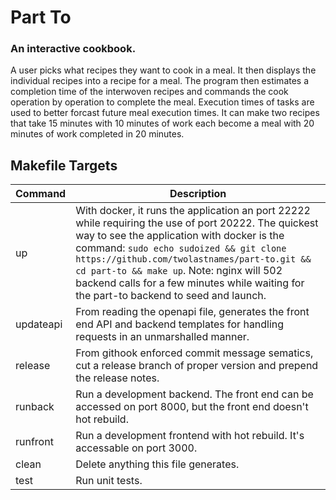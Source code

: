 # Part To

### An interactive cookbook.

A user picks what recipes they want to cook in a meal. It then displays the individual recipes into a recipe for a meal. The program then estimates a completion time of the interwoven recipes and commands the cook operation by operation to complete the meal. Execution times of tasks are used to better forcast future meal execution times. It can make two recipes that take 15 minutes with 10 minutes of work each become a meal with 20 minutes of work completed in 20 minutes.

## Makefile Targets

| Command   | Description |
|-----------|-------------|
| up        | With docker, it runs the application an port 22222 while requiring the use of port 20222. The quickest way to see the application with docker is the command: `sudo echo sudoized && git clone https://github.com/twolastnames/part-to.git && cd part-to && make up`. Note: nginx will 502 backend calls for a few minutes while waiting for the part-to backend to seed and launch.
| updateapi | From reading the openapi file, generates the front end API and backend templates for handling requests in an unmarshalled manner. |
| release   | From githook enforced commit message sematics, cut a release branch of proper version and prepend the release notes. | 
| runback   | Run a development backend. The front end can be accessed on port 8000, but the front end doesn't hot rebuild. |
| runfront  | Run a development frontend with hot rebuild. It's accessable on port 3000. |
| clean     | Delete anything this file generates. |
| test      | Run unit tests. |
